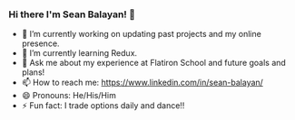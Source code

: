 ### Hi there I'm Sean Balayan!  👋

- 🔭 I’m currently working on updating past projects and my online presence. 
- 🌱 I’m currently learning Redux. 
- 💬 Ask me about my experience at Flatiron School and future goals and plans!
- 📫 How to reach me: https://www.linkedin.com/in/sean-balayan/
- 😄 Pronouns: He/His/Him
- ⚡ Fun fact: I trade options daily and dance!!
